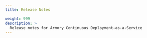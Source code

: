 ```yaml
---
title: Release Notes

weight: 999
description: >
  Release notes for Armory Continuous Deployment-as-a-Service
---
```


